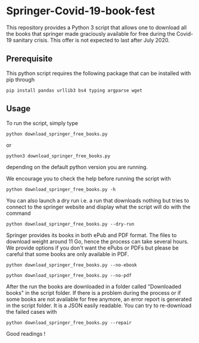 # Springer-Covid-19-book-fest
This repository provides a Python 3 script that allows one to download all the books that springer made graciously available for free during the Covid-19 sanitary crisis. This offer is not expected to last after July 2020.  

## Prerequisite
This python script requires the following package that can be installed with pip through
```
pip install pandas urllib3 bs4 typing argparse wget
```

## Usage
To run the script, simply type
```
python download_springer_free_books.py
```
or
```
python3 download_springer_free_books.py
```
depending on the default python version you are running.

We encourage you to check the help before running the script with
```
python download_springer_free_books.py -h
```
You can also launch a dry run i.e. a run that downloads nothing but tries to connect to the springer website and display what the script will do with the command
```
python download_springer_free_books.py --dry-run
```
Springer provides its books in both ePub and PDF format. The files to download weight around 11 Go, hence the process can take several hours. We provide options if you don't want the ePubs or PDFs but please be careful that some books are only available in PDF.
```
python download_springer_free_books.py --no-ebook
```
```
python download_springer_free_books.py --no-pdf
```

After the run the books are downloaded in a folder called "Downloaded books" in the script folder. If there is a problem during the process or if some books are not available for free anymore, an error report is generated in the script folder. It is a JSON easily readable. You can try to re-download the failed cases with
```
python download_springer_free_books.py --repair
```

Good readings !
